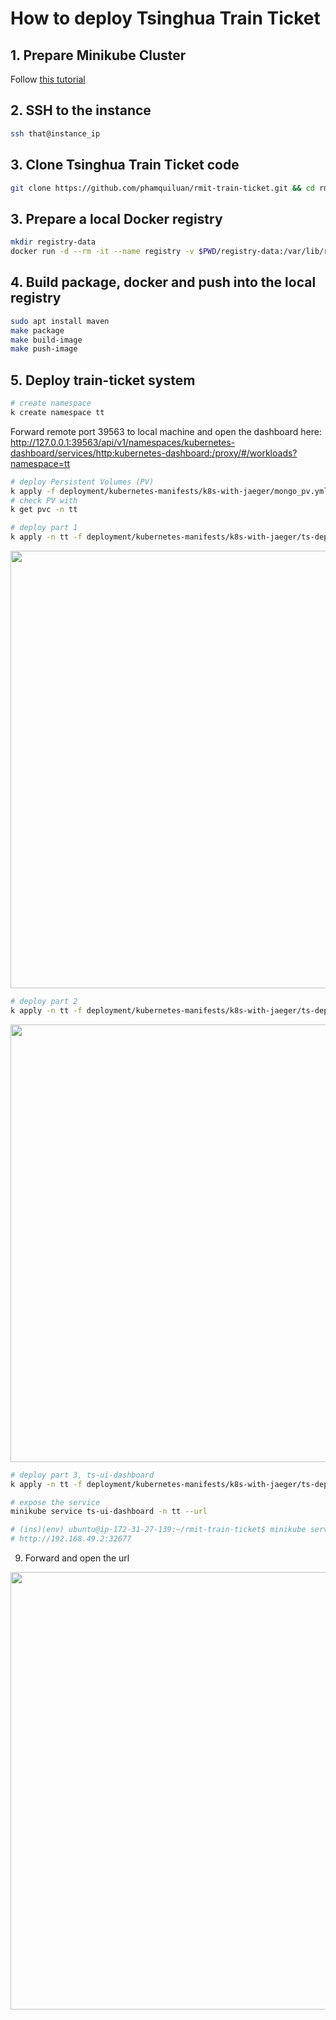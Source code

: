 # How to deploy Tsinghua Train Ticket

## 1. Prepare Minikube Cluster

Follow [this tutorial](./how-to-prepare-a-minikube-cluster-on-ec2.md)

## 2. SSH to the instance

```bash
ssh that@instance_ip
```

## 3. Clone Tsinghua Train Ticket code

```bash
git clone https://github.com/phamquiluan/rmit-train-ticket.git && cd rmit-train-ticket
```

## 3. Prepare a local Docker registry

```bash
mkdir registry-data
docker run -d --rm -it --name registry -v $PWD/registry-data:/var/lib/registry --network=host alpine ash -c "apk add socat && socat TCP-LISTEN:5000,reuseaddr,fork TCP:$(minikube ip):5000"
```

## 4. Build package, docker and push into the local registry

```bash
sudo apt install maven
make package
make build-image
make push-image
```

## 5. Deploy train-ticket system

```bash
# create namespace
k create namespace tt
```

Forward remote port 39563 to local machine and open the dashboard here: http://127.0.0.1:39563/api/v1/namespaces/kubernetes-dashboard/services/http:kubernetes-dashboard:/proxy/#/workloads?namespace=tt

```bash
# deploy Persistent Volumes (PV)
k apply -f deployment/kubernetes-manifests/k8s-with-jaeger/mongo_pv.yml -n tt
# check PV with
k get pvc -n tt

# deploy part 1
k apply -n tt -f deployment/kubernetes-manifests/k8s-with-jaeger/ts-deployment-part1.yml
```

<img src="https://user-images.githubusercontent.com/24642166/218472867-7269227d-aed6-4fcd-b7d1-f6125ef8da37.png" width=700>

```bash
# deploy part 2
k apply -n tt -f deployment/kubernetes-manifests/k8s-with-jaeger/ts-deployment-part2.yml
```

<img src="https://user-images.githubusercontent.com/24642166/218474004-ac22d615-a6e5-4558-b816-a02124a95578.png" width=700>

```bash
# deploy part 3, ts-ui-dashboard
k apply -n tt -f deployment/kubernetes-manifests/k8s-with-jaeger/ts-deployment-part3.yml

# expose the service
minikube service ts-ui-dashboard -n tt --url

# (ins)(env) ubuntu@ip-172-31-27-139:~/rmit-train-ticket$ minikube service ts-ui-dashboard -n tt --url
# http://192.168.49.2:32677
```

9. Forward and open the url

<img src="https://user-images.githubusercontent.com/24642166/218474593-0eb08cab-29ee-4714-a2a9-9e56f1e9837b.png" width=700>
